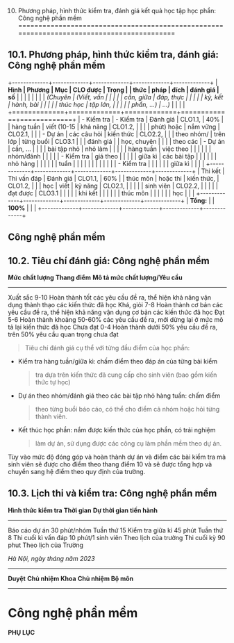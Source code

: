 10. Phương pháp, hình thức kiểm tra, đánh giá kết quả học tập học phần: Công nghệ phần mềm
==========================================================================================

10.1. Phương pháp, hình thức kiểm tra, đánh giá: Công nghệ phần mềm
-------------------------------------------------------------------

+-------------+-------------+-------------+-------------+-------------+
| **Hình      | **Phương    | **Mục       | **CLO được  | **Trọng     |
| thức**      | pháp**      | đích**      | đánh giá**  | số**        |
|             |             |             |             |             |
| *(Chuyên    | *(Viết, vấn |             |             |             |
| cần, giữa   | đáp, thực   |             |             |             |
| kỳ, kết     | hành, bài   |             |             |             |
| thúc học    | tập lớn,    |             |             |             |
| phần, ...)* | ...)*       |             |             |             |
+=============+=============+=============+=============+=============+
| \- Kiểm tra | \- Kiểm tra | Đánh giá    | CLO1.1,     | 40%         |
| hàng tuần   | viết (10-15 | khả năng    | CLO1.2,     |             |
|             | phút) hoặc  | nắm vững    | CLO2.1,     |             |
| \- Dự án    | các câu hỏi | kiến thức   | CLO2.2,     |             |
| theo nhóm/  | trên lớp    | từng buổi   | CLO3.1      |             |
| đánh giá    |             | học, chuyên |             |             |
| theo các    | \- Dự án    | cần, \...   |             |             |
| bài tập nhỏ | nhỏ làm     |             |             |             |
| hàng tuần   | việc theo   |             |             |             |
|             | nhóm/đánh   |             |             |             |
| \- Kiểm tra | giá theo    |             |             |             |
| giữa kì     | các bài tập |             |             |             |
|             | nhỏ hàng    |             |             |             |
|             | tuần        |             |             |             |
|             |             |             |             |             |
|             | \- Kiểm tra |             |             |             |
|             | giữa kì     |             |             |             |
+-------------+-------------+-------------+-------------+-------------+
| Thi kết     | Thi vấn đáp | Đánh giá    | CLO1.1,     | 60%         |
| thúc môn    | hoặc thi    | kiến thức,  | CLO1.2,     |             |
| học         | viết        | kỹ năng     | CLO2.1,     |             |
|             |             | sinh viên   | CLO2.2,     |             |
|             |             | đạt được    | CLO3.1      |             |
|             |             | khi kết     |             |             |
|             |             | thúc môn    |             |             |
|             |             | học         |             |             |
+-------------+-------------+-------------+-------------+-------------+
| **Tổng:**   |             | **100%**    |             |             |
+-------------+-------------+-------------+-------------+-------------+

 Công nghệ phần mềm
------------------

10.2. Tiêu chí đánh giá: Công nghệ phần mềm
-------------------------------------------

  **Mức chất lượng**   **Thang điểm**   **Mô tả mức chất lượng/Yêu cầu**
  -------------------- ---------------- ----------------------------------------------------------------------------------------------
  Xuất sắc             9-10             Hoàn thành tốt các yêu cầu đề ra, thể hiện khả năng vận dụng thành thạo các kiến thức đã học
  Khá, giỏi            7-8              Hoàn thành cơ bản các yêu cầu đề ra, thể hiện khả năng vận dụng cơ bản các kiến thức đã học
  Đạt                  5-6              Hoàn thành khoảng 50-60% các yêu cầu đề ra, mới dừng lại ở mức mô tả lại kiến thức đã học
  Chưa đạt             0-4              Hoàn thành dưới 50% yêu cầu đề ra, trên 50% yêu cầu quan trọng chưa đạt

> Tiêu chí đánh giá cụ thể với từng đầu điểm của học phần:

-   Kiểm tra hàng tuần/giữa kì: chấm điểm theo đáp án của từng bài kiểm
    > tra dựa trên kiến thức đã cung cấp cho sinh viên (bao gồm kiến
    > thức tự học)

-   Dự án theo nhóm/đánh giá theo các bài tập nhỏ hàng tuần: chấm điểm
    > theo từng buổi báo cáo, có thể cho điểm cả nhóm hoặc hỏi từng
    > thành viên.

-   Kết thúc học phần: nắm được kiến thức của học phần, có trải nghiệm
    > làm dự án, sử dụng được các công cụ làm phần mềm theo dự án.

Tùy vào mức độ đóng góp và hoàn thành dự án và điểm các bài kiểm tra mà
sinh viên sẽ được cho điểm theo thang điểm 10 và sẽ được tổng hợp và
chuyển sang hệ điểm theo quy định của trường.

10.3. Lịch thi và kiểm tra: Công nghệ phần mềm
----------------------------------------------

  **Hình thức kiểm tra**   **Thời gian**         **Dự thời gian tiến hành**
  ------------------------ --------------------- ----------------------------
  Báo cáo dự án            30 phút/nhóm          Tuần thứ 15
  Kiểm tra giữa kì         45 phút               Tuần thứ 8
  Thi cuối kì vấn đáp      10 phút/1 sinh viên   Theo lịch của trường
  Thi cuối kỳ              90 phut               Theo lịch của Trường

*Hà Nội, ngày tháng năm 2023*

  ----------- -------------------- ----------------------
  **Duyệt**   **Chủ nhiệm Khoa**   **Chủ nhiệm Bộ môn**
  ----------- -------------------- ----------------------

 Công nghệ phần mềm
==================

**PHỤ LỤC**
